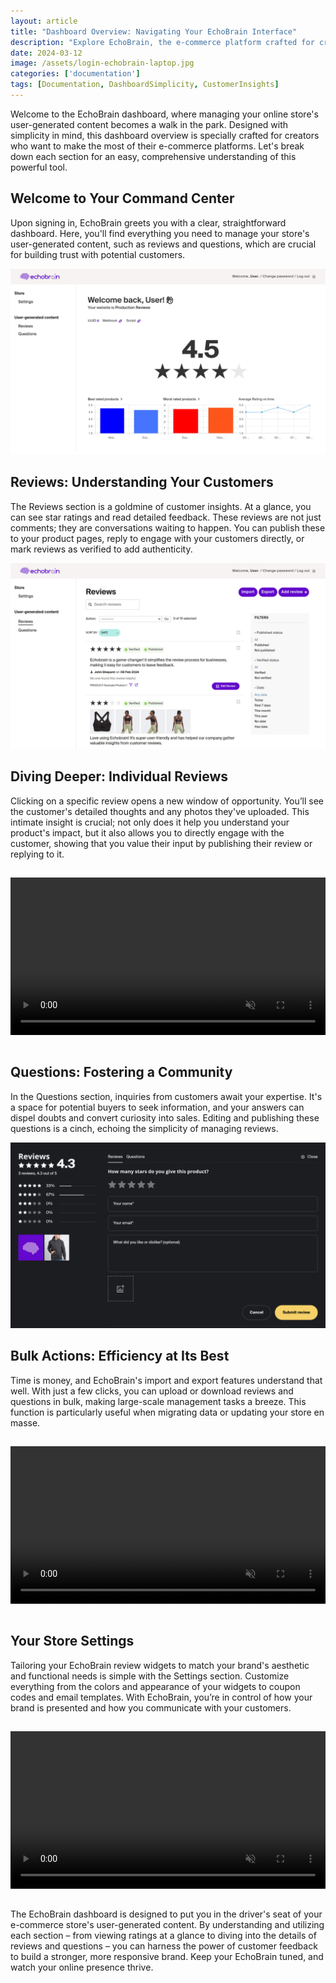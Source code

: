 ```yaml
---
layout: article
title: "Dashboard Overview: Navigating Your EchoBrain Interface"
description: "Explore EchoBrain, the e-commerce platform crafted for creators. Boost your brand with reviews, user-generated content, and cutting-edge AI. Stand out in a saturated market and authentically connect with your customers. Drive your success with EchoBrain!"
date: 2024-03-12
image: /assets/login-echobrain-laptop.jpg
categories: ['documentation']
tags: [Documentation, DashboardSimplicity, CustomerInsights]
---
```


Welcome to the EchoBrain dashboard, where managing your online store's user-generated content becomes a walk in the park. Designed with simplicity in mind, this dashboard overview is specially crafted for creators who want to make the most of their e-commerce platforms. Let's break down each section for an easy, comprehensive understanding of this powerful tool.

## Welcome to Your Command Center
Upon signing in, EchoBrain greets you with a clear, straightforward dashboard. Here, you'll find everything you need to manage your store's user-generated content, such as reviews and questions, which are crucial for building trust with potential customers.

![EchoBrain dashboard welcome](/assets/posts/echo-brain.com_admin_.jpg)

## Reviews: Understanding Your Customers
The Reviews section is a goldmine of customer insights. At a glance, you can see star ratings and read detailed feedback. These reviews are not just comments; they are conversations waiting to happen. You can publish these to your product pages, reply to engage with your customers directly, or mark reviews as verified to add authenticity.

![EchoBrain dashboard reviews](/assets/posts/echo-brain.com_admin_content_reviews.jpg)

## Diving Deeper: Individual Reviews
Clicking on a specific review opens a new window of opportunity. You’ll see the customer's detailed thoughts and any photos they've uploaded. This intimate insight is crucial; not only does it help you understand your product's impact, but it also allows you to directly engage with the customer, showing that you value their input by publishing their review or replying to it.

<video src="/assets/posts/screen-dashboard-review-edit.mp4" muted="" autoplay="" width="100%" loop="" style="margin:15px 0;"></video>

## Questions: Fostering a Community
In the Questions section, inquiries from customers await your expertise. It's a space for potential buyers to seek information, and your answers can dispel doubts and convert curiosity into sales. Editing and publishing these questions is a cinch, echoing the simplicity of managing reviews.

![EchoBrain page questions](/assets/posts/production-reviews-shop.staging.fourthwall.com_products_example-product-1.jpg)

## Bulk Actions: Efficiency at Its Best
Time is money, and EchoBrain's import and export features understand that well. With just a few clicks, you can upload or download reviews and questions in bulk, making large-scale management tasks a breeze. This function is particularly useful when migrating data or updating your store en masse.


<video src="/assets/posts/admin-dashboard-import-export-reviews.mp4" muted="" autoplay="" controls width="100%" loop="" style="margin:15px 0;"></video>

## Your Store Settings
Tailoring your EchoBrain review widgets to match your brand's aesthetic and functional needs is simple with the Settings section. Customize everything from the colors and appearance of your widgets to coupon codes and email templates. With EchoBrain, you’re in control of how your brand is presented and how you communicate with your customers.

<video src="/assets/posts/screenr-dashboard-setting-frontend.mp4" muted="" autoplay="" width="100%" loop="" style="margin:15px 0;"></video>

The EchoBrain dashboard is designed to put you in the driver's seat of your e-commerce store's user-generated content. By understanding and utilizing each section – from viewing ratings at a glance to diving into the details of reviews and questions – you can harness the power of customer feedback to build a stronger, more responsive brand. Keep your EchoBrain tuned, and watch your online presence thrive.





